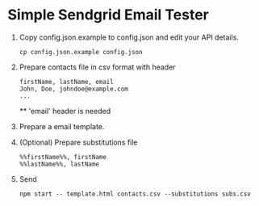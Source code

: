 # Simple Sendgrid Email Tester

1. Copy config.json.example to config.json and edit your API details.

    ```
    cp config.json.example config.json
    ```

2. Prepare contacts file in csv format with header   

    ```
    firstName, lastName, email
    John, Doe, johndoe@example.com
    ...
    ```
    ** 'email' header is needed

3. Prepare a email template.

4. (Optional) Prepare substitutions file

    ```
    %%firstName%%, firstName
    %%lastName%%, lastName
    ```

5. Send

    ```
    npm start -- template.html contacts.csv --substitutions subs.csv
    ```
